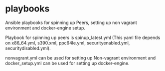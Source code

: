 # playbooks
Ansible playbooks for spinning up Peers, setting up non vagrant environment and docker-engine setup.

Playbook for spinning up peers is spinup_latest.yml (This yaml file depends on x86_64.yml, s390.xml, ppc64le.yml, securityenabled.yml, securitydisabled.yml).

nonvagrant.yml can be used for setting up Non-vagrant environment and docker_setup.yml can be used for setting up docker-engine.
